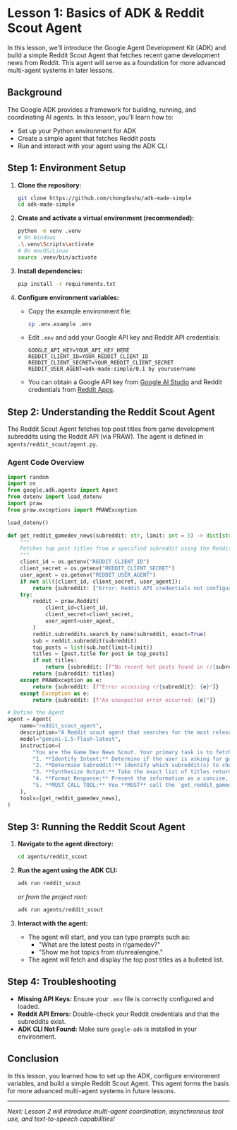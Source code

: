 # Lesson 1: Basics of ADK & Reddit Scout Agent

In this lesson, we'll introduce the Google Agent Development Kit (ADK) and build a simple Reddit Scout Agent that fetches recent game development news from Reddit. This agent will serve as a foundation for more advanced multi-agent systems in later lessons.

## Background

The Google ADK provides a framework for building, running, and coordinating AI agents. In this lesson, you'll learn how to:

- Set up your Python environment for ADK
- Create a simple agent that fetches Reddit posts
- Run and interact with your agent using the ADK CLI

## Step 1: Environment Setup

1. **Clone the repository:**

   ```bash
   git clone https://github.com/chongdashu/adk-made-simple
   cd adk-made-simple
   ```

2. **Create and activate a virtual environment (recommended):**

   ```bash
   python -m venv .venv
   # On Windows
   .\.venv\Scripts\activate
   # On macOS/Linux
   source .venv/bin/activate
   ```

3. **Install dependencies:**

   ```bash
   pip install -r requirements.txt
   ```

4. **Configure environment variables:**

   - Copy the example environment file:
     ```bash
     cp .env.example .env
     ```
   - Edit `.env` and add your Google API key and Reddit API credentials:
     ```dotenv
     GOOGLE_API_KEY=YOUR_API_KEY_HERE
     REDDIT_CLIENT_ID=YOUR_REDDIT_CLIENT_ID
     REDDIT_CLIENT_SECRET=YOUR_REDDIT_CLIENT_SECRET
     REDDIT_USER_AGENT=adk-made-simple/0.1 by yourusername
     ```
   - You can obtain a Google API key from [Google AI Studio](https://aistudio.google.com/app/apikey) and Reddit credentials from [Reddit Apps](https://www.reddit.com/prefs/apps).

## Step 2: Understanding the Reddit Scout Agent

The Reddit Scout Agent fetches top post titles from game development subreddits using the Reddit API (via PRAW). The agent is defined in `agents/reddit_scout/agent.py`.

### Agent Code Overview

```python
import random
import os
from google.adk.agents import Agent
from dotenv import load_dotenv
import praw
from praw.exceptions import PRAWException

load_dotenv()

def get_reddit_gamedev_news(subreddit: str, limit: int = 5) -> dict[str, list[str]]:
    """
    Fetches top post titles from a specified subreddit using the Reddit API.
    """
    client_id = os.getenv("REDDIT_CLIENT_ID")
    client_secret = os.getenv("REDDIT_CLIENT_SECRET")
    user_agent = os.getenv("REDDIT_USER_AGENT")
    if not all([client_id, client_secret, user_agent]):
        return {subreddit: ["Error: Reddit API credentials not configured."]}
    try:
        reddit = praw.Reddit(
            client_id=client_id,
            client_secret=client_secret,
            user_agent=user_agent,
        )
        reddit.subreddits.search_by_name(subreddit, exact=True)
        sub = reddit.subreddit(subreddit)
        top_posts = list(sub.hot(limit=limit))
        titles = [post.title for post in top_posts]
        if not titles:
            return {subreddit: [f"No recent hot posts found in r/{subreddit}."]}
        return {subreddit: titles}
    except PRAWException as e:
        return {subreddit: [f"Error accessing r/{subreddit}: {e}"]}
    except Exception as e:
        return {subreddit: [f"An unexpected error occurred: {e}"]}

# Define the Agent
agent = Agent(
    name="reddit_scout_agent",
    description="A Reddit scout agent that searches for the most relevant posts in a given subreddit",
    model="gemini-1.5-flash-latest",
    instruction=(
        "You are the Game Dev News Scout. Your primary task is to fetch and summarize game development news. "
        "1. **Identify Intent:** Determine if the user is asking for game development news or related topics. "
        "2. **Determine Subreddit:** Identify which subreddit(s) to check. Use 'gamedev' by default if none are specified. "
        "3. **Synthesize Output:** Take the exact list of titles returned by the tool. "
        "4. **Format Response:** Present the information as a concise, bulleted list. Clearly state which subreddit(s) the information came from. "
        "5. **MUST CALL TOOL:** You **MUST** call the `get_reddit_gamedev_news` tool with the identified subreddit(s). Do NOT generate summaries without calling the tool first."
    ),
    tools=[get_reddit_gamedev_news],
)
```

## Step 3: Running the Reddit Scout Agent

1. **Navigate to the agent directory:**

   ```bash
   cd agents/reddit_scout
   ```

2. **Run the agent using the ADK CLI:**

   ```bash
   adk run reddit_scout
   ```
   _or from the project root:_
   ```bash
   adk run agents/reddit_scout
   ```

3. **Interact with the agent:**

   - The agent will start, and you can type prompts such as:
     - "What are the latest posts in r/gamedev?"
     - "Show me hot topics from r/unrealengine."
   - The agent will fetch and display the top post titles as a bulleted list.

## Step 4: Troubleshooting

- **Missing API Keys:** Ensure your `.env` file is correctly configured and loaded.
- **Reddit API Errors:** Double-check your Reddit credentials and that the subreddits exist.
- **ADK CLI Not Found:** Make sure `google-adk` is installed in your environment.

## Conclusion

In this lesson, you learned how to set up the ADK, configure environment variables, and build a simple Reddit Scout Agent. This agent forms the basis for more advanced multi-agent systems in future lessons.

---

_Next: Lesson 2 will introduce multi-agent coordination, asynchronous tool use, and text-to-speech capabilities!_ 